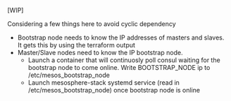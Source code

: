 [WIP]

Considering a few things here to avoid cyclic dependency

- Bootstrap node needs to know the IP addresses of masters and slaves. It gets this by using the terraform output
- Master/Slave nodes need to know the IP bootstrap node. 
  - Launch a container that will continuosly poll consul waiting for the bootstrap node to come online. Write BOOTSTRAP_NODE ip to /etc/mesos_bootstrap_node
  - Launch mesosphere-stack systemd service (read in /etc/mesos_bootstrap_node) once bootstrap node is online
